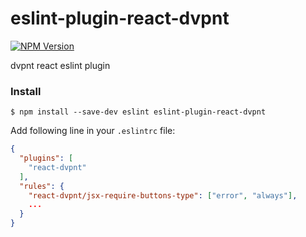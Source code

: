 # eslint-plugin-react-dvpnt
[![NPM Version](https://img.shields.io/npm/v/eslint-plugin-react-dvpnt.svg)](https://www.npmjs.com/package/eslint-plugin-react-dvpnt)

dvpnt react eslint plugin

### Install
    $ npm install --save-dev eslint eslint-plugin-react-dvpnt


Add following line in your `.eslintrc` file:

```json
{
  "plugins": [
    "react-dvpnt"
  ],
  "rules": {
    "react-dvpnt/jsx-require-buttons-type": ["error", "always"],
    ...
  }
}
```
